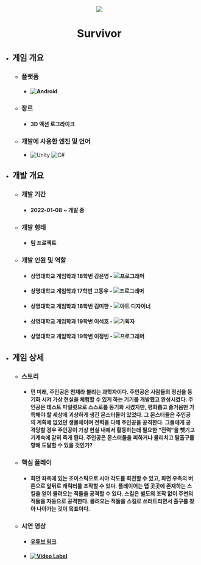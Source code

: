 <p align="center"><img src="https://user-images.githubusercontent.com/69952837/178149182-b7c37c04-185d-402c-82ef-69669028d3b4.png"></p>

<div align="center">
  <H1>Survivor</H1>
</div>

+ ## **게임 개요**
  + ### 플랫폼
    + #### <img alt="Android" src ="https://img.shields.io/badge/모바일(안드로이드)-3DDC84.svg?&style=for-the-badge&logo=Android&logoColor=black"/>
  + ### 장르
    + #### 3D 액션 로그라이크
  + ### 개발에 사용한 엔진 및 언어 
    + <img alt="Unity" src ="https://img.shields.io/badge/Unity-FFFFFF.svg?&style=for-the-badge&logo=Unity&logoColor=black"/> <img alt="C#" src ="https://img.shields.io/badge/C Sharp-239120.svg?&style=for-the-badge&logo=CSharp&logoColor=white"/>
+ ## **개발 개요**
  + ### 개발 기간
    + #### 2022-01-08 ~ 개발 중
  + ### 개발 형태
    + #### 팀 프로젝트
  + ### 개발 인원 및 역할
    + #### 상명대학교 게임학과 18학번 강은영 - <img alt="프로그래머" src ="https://img.shields.io/badge/프로그래머(프론트엔드)-5C2D91.svg?&style=for-the-badge&logo=VisualStudio&logoColor=white"/>
    + #### 상명대학교 게임학과 17학번 고동우 - <img alt="프로그래머" src ="https://img.shields.io/badge/프로그래머(맵, 캐릭터)-5C2D91.svg?&style=for-the-badge&logo=VisualStudio&logoColor=white"/>
    + #### 상명대학교 게임학과 18학번 김미한 - <img alt="아트 디자이너" src ="https://img.shields.io/badge/아트 디자이너-31A8FF.svg?&style=for-the-badge&logo=AdobePhotoshop&logoColor=black"/>
    + #### 상명대학교 게임학과 19학번 이석호 - <img alt="기획자" src ="https://img.shields.io/badge/기획자-2B579A.svg?&style=for-the-badge&logo=MicrosoftWord&logoColor=white"/>
    + #### 상명대학교 게임학과 19학번 이정빈 - <img alt="프로그래머" src ="https://img.shields.io/badge/프로그래머(전투)-5C2D91.svg?&style=for-the-badge&logo=VisualStudio&logoColor=white"/>
+ ## **게임 상세**
  + ### 스토리
    + #### 먼 미래, 주인공은 천재라 불리는 과학자이다. 주인공은 사람들의 정신을 동기화 시켜 가상 현실을 체험할 수 있게 하는 기기를 개발했고 완성시켰다. 주인공은 테스트 파일럿으로 스스로를 동기화 시켰지만, 평화롭고 즐거움만 가득해야 할 세상에 괴상하게 생긴 몬스터들이 있었다. 그 몬스터들은 주인공의 계획에 없었던 생물체이며 전력을 다해 주인공을 공격한다. 그들에게 공격당할 경우 주인공이 가상 현실 내에서 활동하는데 필요한 “전력”을 뺏기고 기계속에 갇혀 죽게 된다. 주인공은 몬스터들을 피하거나 물리치고 탈출구를 향해 도달할 수 있을 것인가?
  + ### 핵심 플레이
    + #### 화면 좌측에 있는 조이스틱으로 시야 각도를 회전할 수 있고, 화면 우측의 버튼으로 앞뒤로 캐릭터를 조작할 수 있다. 플레이어는 맵 곳곳에 존재하는 스킬을 얻어 몰려오는 적들을 공격할 수 있다. 스킬은 별도의 조작 없이 주변의 적들을 자동으로 공격한다. 몰려오는 적들을 스킬로 쓰러트리면서 출구를 찾아 나아가는 것이 목표이다.
  + ### 시연 영상
    + #### [유튜브 링크](https://youtu.be/W-j_b5MACjE)
    + #### [![Video Label](https://user-images.githubusercontent.com/69952837/178149211-b1f33793-014f-4a14-a447-d96a16a22290.PNG)](https://youtu.be/W-j_b5MACjE)

